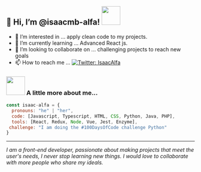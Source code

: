 <h2> 👋 Hi, I’m @isaacmb-alfa! <img src="https://media.giphy.com/media/PiQejEf31116URju4V/source.gif" width="50px"></h2>

- 👀 I’m interested in ... apply clean code to my projects.
- 🌱 I’m currently learning ... Advanced React js. 
- 💞️ I’m looking to collaborate on ... challenging projects to reach new goals
- 📫 How to reach me ...
[![Twitter: IsaacAlfa](https://img.shields.io/twitter/follow/IsaacAlfa?style=social)](https://twitter.com/IsaaAlfa)

### <img src="https://media.giphy.com/media/LmNwrBhejkK9EFP504/source.gif" width="50"> A little more about me...

```javascript
const isaac-alfa = {
  pronouns: "he" | "her",
  code: [Javascript, Typescript, HTML, CSS, Python, Java, PHP],
  tools: [React, Redux, Node, Vue, Jest, Enzyme],
 challenge: "I am doing the #100DaysOfCode challenge Python"
}
```
<hr/>
<p><em>I am a front-end developer, passionate about making projects that meet the user's needs, I never stop learning new things. I would love to collaborate with more people who share my ideals.</em></p>
